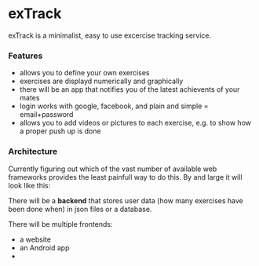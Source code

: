 # exTrack #

exTrack is a minimalist, easy to use excercise tracking service. 

### Features ###

- allows you to define your own exercises
- exercises are displayd numerically and graphically
- there will be an app that notifies you of the latest achievents of your mates
- login works with google, facebook, and plain and simple = email+password
- allows you to add videos or pictures to each exercise, e.g. to show how a proper push up is done

### Architecture ###

Currently figuring out which of the vast number of available web frameworks provides the least painfull way to do this. By and large it will look like this: 

There will be a **backend** that stores user data (how many exercises have been done when) in json files or a database.

There will be multiple frontends: 

- a website
- an Android app
- 
